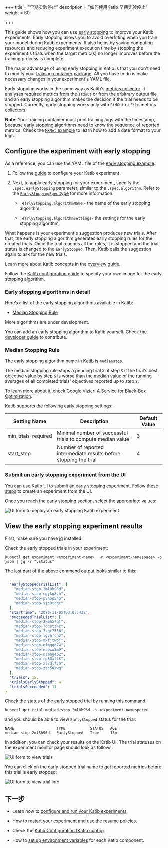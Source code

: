 +++
title = "早期实验停止"
description = "如何使用Katib 早期实验停止"
weight = 60
                    
+++

This guide shows how you can use
[early stopping](https://en.wikipedia.org/wiki/Early_stopping) to improve your
Katib experiments. Early stopping allows you to avoid overfitting when you
train your model during Katib experiments. It also helps by saving computing
resources and reducing experiment execution time by stopping the experiment's
trials when the target metric(s) no longer improves before the training process
is complete.

The major advantage of using early stopping in Katib is that you don't
need to modify your
[training container package](/docs/components/katib/experiment/#packaging-your-training-code-in-a-container-image).
All you have to do is make necessary changes in your experiment's YAML file.

Early stopping works in the same way as Katib's
[metrics collector](/docs/components/katib/experiment/#metrics-collector).
It analyses required metrics from the `stdout` or from the arbitrary output file
and an early stopping algorithm makes the decision if the trial needs to be
stopped. Currently, early stopping works only with
`StdOut` or `File` metrics collectors.

**Note**: Your training container must print training logs with the timestamp,
because early stopping algorithms need to know the sequence of reported metrics.
Check the
[`MXNet` example](https://github.com/kubeflow/katib/blob/master/examples/v1beta1/trial-images/mxnet-mnist/mnist.py#L36)
to learn how to add a date format to your logs.

## Configure the experiment with early stopping

As a reference, you can use the YAML file of the
[early stopping example](https://github.com/kubeflow/katib/blob/master/examples/v1beta1/early-stopping/median-stop.yaml).

1. Follow the
   [guide](/docs/components/katib/experiment/#configuring-the-experiment)
   to configure your Katib experiment.

2. Next, to apply early stopping for your experiment, specify the `.spec.earlyStopping`
   parameter, similar to the `.spec.algorithm`. Refer to the
   [`EarlyStoppingSpec` type](https://github.com/kubeflow/katib/blob/master/pkg/apis/controller/common/v1beta1/common_types.go#L41-L58)
   for more information.

   - `.earlyStopping.algorithmName` - the name of the early stopping algorithm.

   - `.earlyStopping.algorithmSettings`- the settings for the early stopping algorithm.

What happens is your experiment's suggestion produces new trials. After that,
the early stopping algorithm generates early stopping rules for the created
trials. Once the trial reaches all the rules, it is stopped and the trial status
is changed to the `EarlyStopped`. Then, Katib calls the suggestion again to
ask for the new trials.

Learn more about Katib concepts
in the [overview guide](/docs/components/katib/overview/#katib-concepts).

Follow the
[Katib configuration guide](/docs/components/katib/katib-config/#early-stopping-settings)
to specify your own image for the early stopping algorithm.

### Early stopping algorithms in detail

Here’s a list of the early stopping algorithms available in Katib:

- [Median Stopping Rule](#median-stopping-rule)

More algorithms are under development.

You can add an early stopping algorithm to Katib yourself. Check the
[developer guide](https://github.com/kubeflow/katib/blob/master/docs/developer-guide.md)
to contribute.

<a id="median-stopping-rule"></a>

### Median Stopping Rule

The early stopping algorithm name in Katib is `medianstop`.

The median stopping rule stops a pending trial `X` at step `S` if the trial's
best objective value by step `S` is worse than the median value of the running
averages of all completed trials' objectives reported up to step `S`.

To learn more about it, check
[Google Vizier: A Service for Black-Box Optimization](https://static.googleusercontent.com/media/research.google.com/en//pubs/archive/46180.pdf).

Katib supports the following early stopping settings:

<div class="table-responsive">
  <table class="table table-bordered">
    <thead class="thead-light">
      <tr>
        <th>Setting Name</th>
        <th>Description</th>
        <th>Default Value</th>
      </tr>
    </thead>
    <tbody>
      <tr>
        <td>min_trials_required</td>
        <td>Minimal number of successful trials to compute median value</td>
        <td>3</td>
      </tr>
      <tr>
        <td>start_step</td>
        <td>Number of reported intermediate results before stopping the trial</td>
        <td>4</td>
      </tr>
    </tbody>
  </table>
</div>

### Submit an early stopping experiment from the UI

You can use Katib UI to submit an early stopping experiment. Follow
[these steps](/docs/components/katib/experiment/#running-the-experiment-from-the-katib-ui)
to create an experiment from the UI.

Once you reach the early stopping section, select the appropriate values:

<img src="/docs/components/katib/images/early-stopping-parameter.png"
  alt="UI form to deploy an early stopping Katib experiment"
  class="mt-3 mb-3 border border-info rounded">

## View the early stopping experiment results

First, make sure you have [jq](https://stedolan.github.io/jq/download/)
installed.

Check the early stopped trials in your experiment:

```shell
kubectl get experiment <experiment-name>  -n <experiment-namespace> -o json | jq -r ".status"
```

The last part of the above command output looks similar to this:

```yaml
  . . .
  "earlyStoppedTrialList": [
    "median-stop-2ml8h96d",
    "median-stop-cgjkq8zn",
    "median-stop-pvn5p54p",
    "median-stop-sjc9tcgc"
  ],
  "startTime": "2020-11-05T03:03:43Z",
  "succeededTrialList": [
    "median-stop-2kmh57qf",
    "median-stop-7ccstz4z",
    "median-stop-7sqt7556",
    "median-stop-lgvhfch2",
    "median-stop-mkfjtwbj",
    "median-stop-nfmgqd7w",
    "median-stop-nsbxw5m9",
    "median-stop-nsmhg4p2",
    "median-stop-rp88xflk",
    "median-stop-xl7dlf5n",
    "median-stop-ztc58kwq"
  ],
  "trials": 15,
  "trialsEarlyStopped": 4,
  "trialsSucceeded": 11
}
```

Check the status of the early stopped trial by running this command:

```shell
kubectl get trial median-stop-2ml8h96d -n <experiment-namespace>
```

and you should be able to view `EarlyStopped` status for the trial:

```shell
NAME                   TYPE           STATUS   AGE
median-stop-2ml8h96d   EarlyStopped   True     15m
```

In addition, you can check your results on the Katib UI.
The trial statuses on the experiment monitor page should look as follows:

<img src="/docs/components/katib/images/early-stopping-trials.png"
  alt="UI form to view trials"
  class="mt-3 mb-3 border border-info rounded">

You can click on the early stopped trial name to get reported metrics before
this trial is early stopped:

<img src="/docs/components/katib/images/early-stopping-trial-info.png"
  alt="UI form to view trial info"
  class="mt-3 mb-3 border border-info rounded">

## 下一步

- Learn how to
  [configure and run your Katib experiments](/docs/components/katib/experiment/).

- How to
  [restart your experiment and use the resume policies](/docs/components/katib/resume-experiment/).

- Check the
  [Katib Configuration (Katib config)](/docs/components/katib/katib-config/).

- How to [set up environment variables](/docs/components/katib/env-variables/)
  for each Katib component.
